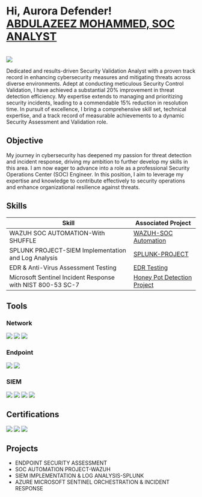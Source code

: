 <h1>Hi, Aurora Defender! 
<br/><a href="https://www.linkedin.com/in/abdulazeez-m-53b7511b5/">ABDULAZEEZ MOHAMMED, SOC ANALYST</a></h1>
<br/><a href="https://www.linkedin.com/in/auroradefender/"><img src="https://img.shields.io/badge/-LinkedIn-0072b1?&style=for-the-badge&logo=linkedin&logoColor=white" /></a>

Dedicated and results-driven Security Validation Analyst with a proven track record in enhancing cybersecurity measures and mitigating threats across diverse environments. Adept at conducting meticulous Security Control Validation, I have achieved a substantial 20% improvement in threat detection efficiency. My expertise extends to managing and prioritizing security incidents, leading to a commendable 15% reduction in resolution time. In pursuit of excellence, I bring a comprehensive skill set, technical expertise, and a track record of measurable achievements to a dynamic Security Assessment and Validation role.

## Objective

My journey in cybersecurity has deepened my passion for threat detection and incident response, driving my ambition to further develop my skills in this area. I am now eager to advance into a role as a professional Security Operations Center (SOC) Engineer. In this position, I aim to leverage my expertise and knowledge to contribute effectively to security operations and enhance organizational resilience against threats.

## Skills

| Skill                                         | Associated Project         |
|-----------------------------------------------|----------------------------|
| WAZUH SOC AUTOMATION-With SHUFFLE    | <a href="https://github.com/Virus192/WAZUH-SOC">WAZUH-SOC Automation</a>|
| SPLUNK PROJECT-SIEM Implementation and Log Analysis   | <a href="https://github.com/Virus192/SPLUNK-PROJECT">SPLUNK-PROJECT</a>|
| EDR & Anti-Virus Assessment Testing    | <a href="https://github.com/Virus192/EDR-Testing">EDR Testing</a>|
| Microsoft Sentinel Incident Response with NIST 800-53 SC-7      | <a href="https://google.com"> Honey Pot Detection Project</a>|



## Tools

### Network
<div>
    <img src="https://img.shields.io/badge/-Wireshark-1679A7?&style=for-the-badge&logo=Wireshark&logoColor=white" />
    <img src="https://img.shields.io/badge/-Suricata-EF3B2D?&style=for-the-badge&logo=Suricata&logoColor=white" />
    <img src="https://img.shields.io/badge/-Zeek-777BB4?&style=for-the-badge&logo=Zeek&logoColor=white" />
</div>

### Endpoint
<div>
    <img src="https://img.shields.io/badge/-Microsoft_Defender_for_Endpoint-00A4EF?&style=for-the-badge&logo=Microsoft&logoColor=white" />
    <img src="https://img.shields.io/badge/-Velociraptor-4B275F?&style=for-the-badge&logo=Velociraptor&logoColor=white" />
</div>

### SIEM
<div>
    <img src="https://img.shields.io/badge/-Microsoft_Sentinel-0078D4?&style=for-the-badge&logo=Microsoft&logoColor=white" />
    <img src="https://img.shields.io/badge/-Splunk-000000?&style=for-the-badge&logo=Splunk&logoColor=white" />
    <img src="https://img.shields.io/badge/-Elastic-005571?&style=for-the-badge&logo=Elastic&logoColor=white" />
    <img src="https://img.shields.io/badge/-Wazuh-4A4A55?&style=for-the-badge&logo=Wazuh&logoColor=white" />
</div>

## Certifications

<div>
<img src="https://img.shields.io/badge/-Security%2B-FF0000?&style=for-the-badge&logo=CompTIA&logoColor=white" />
<img src="https://img.shields.io/badge/-Microsoft%20SC--900-0078D4?&style=for-the-badge&logo=Microsoft&logoColor=white" />
<img src="https://img.shields.io/badge/-ISC2%20CC-FF0000?&style=for-the-badge&logo=ISC2&logoColor=white" />
</div>

## Projects
- ENDPOINT SECURITY ASSESSMENT
- SOC AUTOMATION PROJECT-WAZUH
- SIEM IMPLEMENTATION & LOG ANALYSIS-SPLUNK
- AZURE MICROSOFT SENTINEL ORCHESTRATION & INCIDENT RESPONSE
